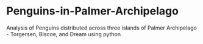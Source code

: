 # Penguins-in-Palmer-Archipelago
Analysis of Penguins distributed across three islands of Palmer Archipelago - Torgersen, Biscoe, and Dream using python

